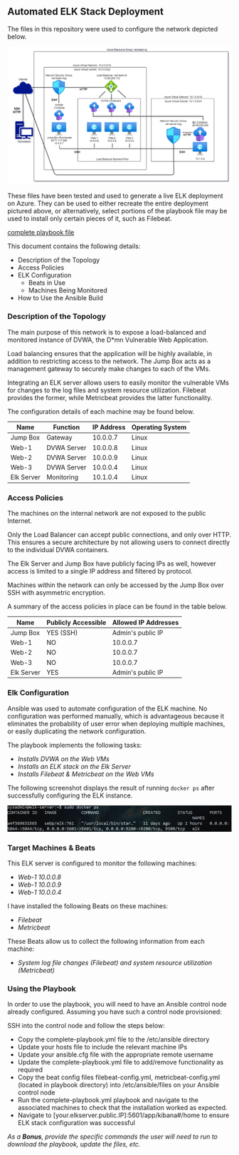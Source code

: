 ## Automated ELK Stack Deployment

The files in this repository were used to configure the network depicted below.

![Path of my network diagram](Images/network-diagram.png)

These files have been tested and used to generate a live ELK deployment on Azure. They can be used to either recreate the entire deployment pictured above, or alternatively, select portions of the playbook file may be used to install only certain pieces of it, such as Filebeat.

 [complete playbook file](playbooks/complete-deployment.yml)

This document contains the following details:
- Description of the Topology
- Access Policies
- ELK Configuration
  - Beats in Use
  - Machines Being Monitored
- How to Use the Ansible Build


### Description of the Topology

The main purpose of this network is to expose a load-balanced and monitored instance of DVWA, the D*mn Vulnerable Web Application.

Load balancing ensures that the application will be highly available, in addition to restricting access to the network.
The Jump Box acts as a management gateway to securely make changes to each of the VMs.

Integrating an ELK server allows users to easily monitor the vulnerable VMs for changes to the log files and system resource utilization.  Filebeat provides the former, while Metricbeat provides the latter functionality.

The configuration details of each machine may be found below.

| Name        | Function    | IP Address | Operating System |
|-------------|-------------|------------|------------------|
|  Jump Box   | Gateway     |  10.0.0.7  |      Linux       |
|  Web-1      | DVWA Server |  10.0.0.8  |      Linux       |  
|  Web-2      | DVWA Server |  10.0.0.9  |      Linux       |
|  Web-3      | DVWA Server |  10.0.0.4  |      Linux       |
|  Elk Server | Monitoring  |  10.1.0.4  |      Linux       |
### Access Policies

The machines on the internal network are not exposed to the public Internet.

Only the Load Balancer can accept public connections, and only over HTTP.  This ensures a secure architecture by not allowing users to connect directly to the individual DVWA containers.

The Elk Server and Jump Box have publicly facing IPs as well, however access is limited to a single IP address and filtered by protocol.

Machines within the network can only be accessed by the Jump Box over SSH with asymmetric encryption.

A summary of the access policies in place can be found in the table below.

| Name       | Publicly Accessible | Allowed IP Addresses |
|------------|---------------------|----------------------|
| Jump Box   | YES (SSH)           | Admin's public IP    |
| Web-1      | NO                  | 10.0.0.7             |
| Web-2      | NO                  | 10.0.0.7             |
| Web-3      | NO                  | 10.0.0.7             |
| Elk Server | YES                 | Admin's public IP    |
### Elk Configuration

Ansible was used to automate configuration of the ELK machine. No configuration was performed manually, which is advantageous because it eliminates the probability of user error when deploying multiple machines, or easily duplicating the network configuration.

The playbook implements the following tasks:
- _Installs DVWA on the Web VMs_
- _Installs an ELK stack on the Elk Server_
- _Installs Filebeat & Metricbeat on the Web VMs_

The following screenshot displays the result of running `docker ps` after successfully configuring the ELK instance.

![screenshot of docker ps output](Images/elk-docker-ps.png)

### Target Machines & Beats
This ELK server is configured to monitor the following machines:
- _Web-1 10.0.0.8_
- _Web-1 10.0.0.9_
- _Web-1 10.0.0.4_

I have installed the following Beats on these machines:
- _Filebeat_
- _Metricbeat_

These Beats allow us to collect the following information from each machine:
- _System log file changes (Filebeat) and system resource utilization (Metricbeat)_

### Using the Playbook
In order to use the playbook, you will need to have an Ansible control node already configured. Assuming you have such a control node provisioned:

SSH into the control node and follow the steps below:
- Copy the complete-playbook.yml file to the /etc/ansible directory
- Update your hosts file to include the relevant machine IPs
- Update your ansible.cfg file with the appropriate remote username
- Update the complete-playbook.yml file to add/remove functionality as required
- Copy the beat config files filebeat-config.yml, metricbeat-config.yml (located in playbook directory) into /etc/ansible/files on your Ansible control node
- Run the complete-playbook.yml playbook and navigate to the associated machines to check that the installation worked as expected.
- Navigate to [your.elkserver.public.IP]:5601/app/kibana#/home to ensure ELK stack configuration was successful

_As a **Bonus**, provide the specific commands the user will need to run to download the playbook, update the files, etc._